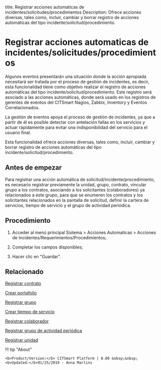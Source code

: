 title: Registrar acciones automaticas de incidentes/solicitudes/procedimientos
Description: Ofrece acciones diversas, tales como, incluir, cambiar y borrar registro de acciones automáticas del tipo incidente/solicitud/procedimiento.
# Registrar acciones automaticas de incidentes/solicitudes/procedimientos


Algunos eventos presentarán una situación donde la acción apropiada necesitará
ser tratada por el proceso de gestión de incidentes, es decir, esta
funcionalidad tiene como objetivo realizar el registro de acciones automáticas
del tipo incidente/solicitud/procedimiento. Este registro será asociado a las
acciones automáticas, donde será usado en los registros de gerentes de eventos
del CITSmart Nagios, Zabbix, Inventory y Eventos Correlacionados.

La gestión de eventos apoya el proceso de gestión de incidentes, ya que a partir
de él es posible detectar con antelación fallas en los servicios y actuar
rápidamente para evitar una indisponibilidad del servicio para el usuario final.

Esta funcionalidad ofrece acciones diversas, tales como, incluir, cambiar y
borrar registro de acciones automáticas del tipo
incidente/solicitud/procedimiento.

Antes de empezar
--------------------

Para registrar una acción automática de solicitud/incidente/procedimiento, es
necesario registrar previamente la unidad, grupo, contrato, vincular grupo a los
contratos, asociando a los solicitantes (colaboradores) ya relacionados a este
grupo, para que se enumeren los contratos y los solicitantes relacionados en la
pantalla de solicitud, definir la cartera de servicios, tiempo de servicio y el
grupo de actividad periódica.

Procedimiento
-----------------

1.  Acceder al menú principal Sistema \> Acciones Automaticas \> Acciones de
    Incidentes/Requerimientos/Procedimientos;

2.  Completar los campos disponibles;

3.  Hacer clic en "Guardar".


Relacionado
-------

[Registrar contrato](/es-es/citsmart-platform-8/processes/portfolio-and-catalog/configuration/register-contract.html)

[Crear portafolio](/es-es/citsmart-platform-8/processes/portfolio-and-catalog/use/create-the-portfolio.html)

[Registrar grupo](/es-es/citsmart-platform-8/initial-settings/access-settings/user/register-groups.html)

[Crear tiempo de servicio](/es-es/citsmart-platform-8/processes/service-level/configuration/create-time-attendance.html)

[Registrar colaborador](/es-es/citsmart-platform-8/initial-settings/access-settings/user/register-employee.html)

[Registrar grupo de actividad periódica](/es-es/citsmart-platform-8/additional-features/automation-of-operation/configuration/periodic-activity-group.html)

[Registrar unidad](/es-es/citsmart-platform-8/platform-administration/region-and-language/register-unit.html)


!!! tip "About"

    <b>Product/Version:</b> CITSmart Platform | 8.00 &nbsp;&nbsp;
    <b>Updated:</b>01/25/2019 - Anna Martins
